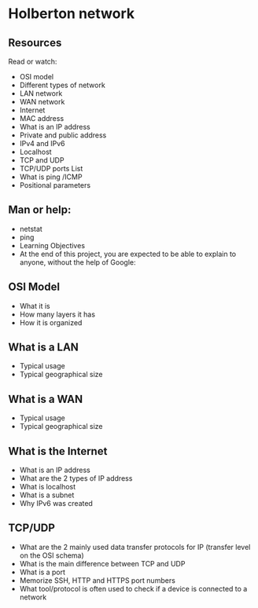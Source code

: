 # Holberton network
## Resources
Read or watch:

 - OSI model
 - Different types of network
 - LAN network
 - WAN network
 - Internet
 - MAC address
 - What is an IP address
 - Private and public address
 - IPv4 and IPv6
 - Localhost
 - TCP and UDP
 - TCP/UDP ports List
 - What is ping /ICMP
 - Positional parameters
## Man or help:

 - netstat
 - ping
 - Learning Objectives
 - At the end of this project, you are expected to be able to explain to anyone, without the help of Google:

## OSI Model
 - What it is
 - How many layers it has
 - How it is organized
## What is a LAN
 - Typical usage
 - Typical geographical size
## What is a WAN
 - Typical usage
 - Typical geographical size
## What is the Internet
 - What is an IP address
 - What are the 2 types of IP address
 - What is localhost
 - What is a subnet
 - Why IPv6 was created
## TCP/UDP
 - What are the 2 mainly used data transfer protocols for IP (transfer level on the OSI schema)
 - What is the main difference between TCP and UDP
 - What is a port
 - Memorize SSH, HTTP and HTTPS port numbers
 - What tool/protocol is often used to check if a device is connected to a network
